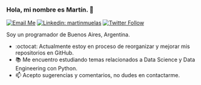 ### Hola, mi nombre es Martín. 👋

[![Email Me](https://img.shields.io/badge/-Contact_Me-d14836?style=flat-square&logo=Gmail&labelColor=eee)](mailto:martinmuelas@gmail.com)
[![Linkedin: martinmuelas](https://img.shields.io/badge/-Martin_Muelas-blue?style=flat-square&logo=Linkedin&logoColor=white&link=https://www.linkedin.com/in/martinmuelas/)](https://www.linkedin.com/in/martinmuelas/)
[![Twitter Follow](https://img.shields.io/badge/-Follow-1da1f2?style=flat-square&logo=Twitter&logoColor=eee)](https://www.twitter.com/martinmuelas/)



Soy un programador de Buenos Aires, Argentina. 

- :octocat: Actualmente estoy en proceso de reorganizar y mejorar mis repositorios en GitHub. 
- :books: Me encuentro estudiando temas relacionados a Data Science y Data Engineering con Python.
- :mailbox: Acepto sugerencias y comentarios, no dudes en contactarme.

<!--
- 👯 I’m looking to collaborate on ...
- 🤔 I’m looking for help with ...
- 💬 Ask me about ...
- 😄 Pronouns: ...
- ⚡ Fun fact: ...
-->
